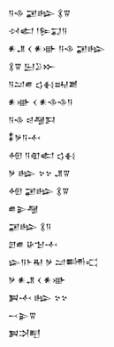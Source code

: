 <div class='block'>
<div class='line'>𒀀𒈾 𒂼𒈗 𒃽𒐊</div>
<div class='line'>𒀴𒅗 𒁹𒌉𒍑𒀀</div>
<div class='line'>𒀭𒂗 𒌋 𒀭𒀝 𒀀𒈾 𒂼𒈗</div>
<div class='line'>𒃽𒐊 𒌨𒊒𒁍</div>
<div class='line'>𒀀𒁺𒌑 𒌓𒈬𒊻𒋢</div>
<div class='line'>𒀭𒀝 𒌋 𒀭𒈾𒈾𒀀</div>
<div class='line'>𒀀𒈾 𒁀𒆷𒁕</div>
<div class='line'>𒀮𒃻𒀀𒋾</div>
<div class='line'>𒅇 𒀀𒊏𒅗 𒌓𒈬</div>
<div class='line'>𒃻 𒈗 𒆳𒆳 𒂗𒐊</div>
<div class='line'>𒅇 𒂼𒈗 𒃽𒐊</div>
<div class='line'>𒌑𒉌𒆷</div>
<div class='line'>𒂼𒈗 𒃽𒀀</div>
<div class='line'>𒇻𒌑 𒄩𒈠𒋾</div>
<div class='line'>𒇽𒀀𒈨𒊑 𒃻 𒁺𒌦𒄣</div>
<div class='line'>𒃻 𒀭𒂗 𒌋 𒀭𒀝</div>
<div class='line'>𒀉𒋾 𒈗 𒆳𒆳</div>
<div class='line'>𒁁𒉌𒐊</div>
<div class='line'>𒀉𒋫𒋃</div>
</div>